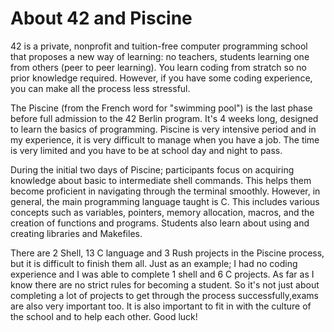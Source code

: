# About 42 and Piscine
42 is a private, nonprofit and tuition-free computer programming school that proposes a new way of learning: no teachers, students learning one from others (peer to peer learning). You learn coding from stratch so no prior knowledge required. However, if you have some coding experience, you can make all the process less stressful.

The Piscine (from the French word for "swimming pool") is the last phase before full admission to the 42 Berlin program. It's 4 weeks long, designed to learn the basics of programming. 
Piscine is very intensive period and in my experience, it is very difficult to manage when you have a job. The time is very limited and you have to be at school day and night to pass. 

During the initial two days of Piscine; participants focus on acquiring knowledge about basic to intermediate shell commands. This helps them become proficient in navigating through the terminal smoothly. However, in general, the main programming language taught is C. This includes various concepts such as variables, pointers, memory allocation, macros, and the creation of functions and programs. Students also learn about using and creating libraries and Makefiles.

There are 2 Shell, 13 C language and 3 Rush projects in the Piscine process, but it is difficult to finish them all. Just as an example; I had no coding experience and I was able to complete 1 shell and 6 C projects.
As far as I know there are no strict rules for becoming a student. So it's not just about completing a lot of projects to get through the process successfully,exams are also very important too. It is also important to fit in with the culture of the school and to help each other. Good luck!


